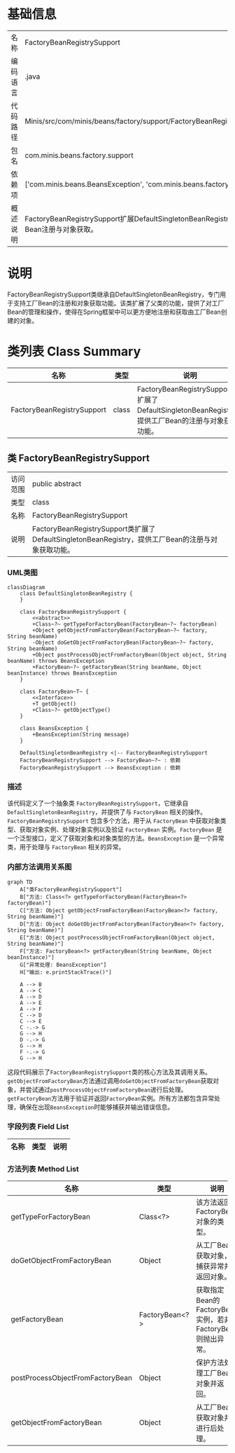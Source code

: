 # 基础信息

|      |      |
|------|------|
| 名称 | FactoryBeanRegistrySupport |
| 编码语言 | .java |
| 代码路径 | Minis/src/com/minis/beans/factory/support/FactoryBeanRegistrySupport.java |
| 包名 | com.minis.beans.factory.support |
| 依赖项 | ['com.minis.beans.BeansException', 'com.minis.beans.factory.FactoryBean'] |
| 概述说明 | FactoryBeanRegistrySupport扩展DefaultSingletonBeanRegistry，支持工厂Bean注册与对象获取。 |

# 说明

FactoryBeanRegistrySupport类继承自DefaultSingletonBeanRegistry，专门用于支持工厂Bean的注册和对象获取功能。该类扩展了父类的功能，提供了对工厂Bean的管理和操作，使得在Spring框架中可以更方便地注册和获取由工厂Bean创建的对象。

# 类列表 Class Summary

| 名称   | 类型  | 说明 |
|-------|------|-------------|
| FactoryBeanRegistrySupport | class | FactoryBeanRegistrySupport类扩展了DefaultSingletonBeanRegistry，提供工厂Bean的注册与对象获取功能。 |



## 类 FactoryBeanRegistrySupport

|      |      |
|------|------|
| 访问范围 | public abstract |
| 类型 | class |
| 名称 | FactoryBeanRegistrySupport |
| 说明 | FactoryBeanRegistrySupport类扩展了DefaultSingletonBeanRegistry，提供工厂Bean的注册与对象获取功能。 |


### UML类图

```mermaid
classDiagram
    class DefaultSingletonBeanRegistry {
    }

    class FactoryBeanRegistrySupport {
        <<abstract>>
        +Class~?~ getTypeForFactoryBean(FactoryBean~?~ factoryBean)
        +Object getObjectFromFactoryBean(FactoryBean~?~ factory, String beanName)
        -Object doGetObjectFromFactoryBean(FactoryBean~?~ factory, String beanName)
        +Object postProcessObjectFromFactoryBean(Object object, String beanName) throws BeansException
        +FactoryBean~?~ getFactoryBean(String beanName, Object beanInstance) throws BeansException
    }

    class FactoryBean~T~ {
        <<Interface>>
        +T getObject()
        +Class~?~ getObjectType()
    }

    class BeansException {
        +BeansException(String message)
    }

    DefaultSingletonBeanRegistry <|-- FactoryBeanRegistrySupport
    FactoryBeanRegistrySupport --> FactoryBean~?~ : 依赖
    FactoryBeanRegistrySupport --> BeansException : 依赖
```

### 描述
该代码定义了一个抽象类 `FactoryBeanRegistrySupport`，它继承自 `DefaultSingletonBeanRegistry`，并提供了与 `FactoryBean` 相关的操作。`FactoryBeanRegistrySupport` 包含多个方法，用于从 `FactoryBean` 中获取对象类型、获取对象实例、处理对象实例以及验证 `FactoryBean` 实例。`FactoryBean` 是一个泛型接口，定义了获取对象和对象类型的方法。`BeansException` 是一个异常类，用于处理与 `FactoryBean` 相关的异常。


### 内部方法调用关系图

```mermaid
graph TD
    A["类FactoryBeanRegistrySupport"]
    B["方法: Class<?> getTypeForFactoryBean(FactoryBean<?> factoryBean)"]
    C["方法: Object getObjectFromFactoryBean(FactoryBean<?> factory, String beanName)"]
    D["方法: Object doGetObjectFromFactoryBean(FactoryBean<?> factory, String beanName)"]
    E["方法: Object postProcessObjectFromFactoryBean(Object object, String beanName)"]
    F["方法: FactoryBean<?> getFactoryBean(String beanName, Object beanInstance)"]
    G["异常处理: BeansException"]
    H["输出: e.printStackTrace()"]

    A --> B
    A --> C
    A --> D
    A --> E
    A --> F
    C --> D
    C --> E
    C -.-> G
    G --> H
    D -.-> G
    G --> H
    F -.-> G
    G --> H
```

这段代码展示了`FactoryBeanRegistrySupport`类的核心方法及其调用关系。`getObjectFromFactoryBean`方法通过调用`doGetObjectFromFactoryBean`获取对象，并尝试通过`postProcessObjectFromFactoryBean`进行后处理。`getFactoryBean`方法用于验证并返回`FactoryBean`实例。所有方法都包含异常处理，确保在出现`BeansException`时能够捕获并输出错误信息。

### 字段列表 Field List

| 名称  | 类型  | 说明 |
|-------|-------|------|

### 方法列表 Method List

| 名称  | 类型  | 说明 |
|-------|-------|------|
| getTypeForFactoryBean | Class<?> | 该方法返回FactoryBean对象的类型。 |
| doGetObjectFromFactoryBean | Object | 从工厂Bean获取对象，捕获异常并返回对象。 |
| getFactoryBean | FactoryBean<?> | 获取指定Bean的FactoryBean实例，若非FactoryBean则抛出异常。 |
| postProcessObjectFromFactoryBean | Object | 保护方法处理工厂Bean对象并返回。 |
| getObjectFromFactoryBean | Object | 从工厂Bean获取对象并进行后处理。 |




